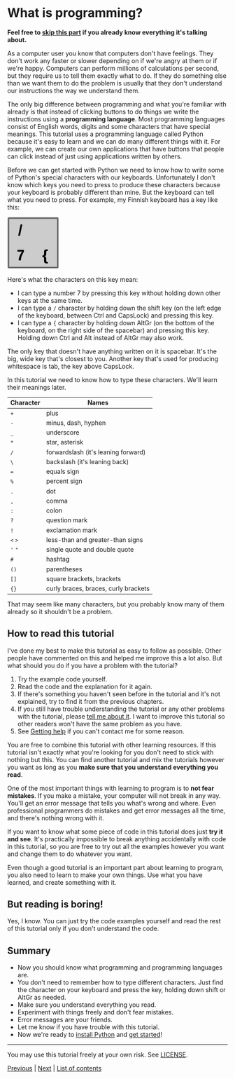 # What is programming?

**Feel free to [skip this part](#how-to-read-this-tutorial) if you already
know everything it's talking about.**

As a computer user you know that computers don't have feelings. They don't
work any faster or slower depending on if we're angry at them or if we're
happy. Computers can perform millions of calculations per second, but they
require us to tell them exactly what to do. If they do something else than
we want them to do the problem is usually that they don't understand our
instructions the way we understand them.

The only big difference between programming and what you're familiar with
already is that instead of clicking buttons to do things we write the
instructions using a **programming language**. Most programming languages
consist of English words, digits and some characters that have special
meanings. This tutorial uses a programming language called Python because it's
easy to learn and we can do many different things with it. For example, we
can create our own applications that have buttons that people can click
instead of just using applications written by others.

Before we can get started with Python we need to know how to write some of
Python's special characters with our keyboards. Unfortunately I don't know
which keys you need to press to produce these characters because your keyboard
is probably different than mine. But the keyboard can tell what you
need to press. For example, my Finnish keyboard has a key like this:

![A key on my keyboard.](../images/key.png)

Here's what the characters on this key mean:

- I can type a number 7 by pressing this key without holding down other keys
    at the same time.
- I can type a `/` character by holding down the shift key (on the left edge
    of the keyboard, between Ctrl and CapsLock) and pressing this key.
- I can type a `{` character by holding down AltGr (on the bottom of the
    keyboard, on the right side of the spacebar) and pressing this key.
    Holding down Ctrl and Alt instead of AltGr may also work.

The only key that doesn't have anything written on it is spacebar. It's the
big, wide key that's closest to you. Another key that's used for producing
whitespace is tab, the key above CapsLock.

In this tutorial we need to know how to type these characters. We'll learn
their meanings later.

| Character | Names                                 |
|-----------|---------------------------------------|
| `+`       | plus                                  |
| `-`       | minus, dash, hyphen                   |
| `_`       | underscore                            |
| `*`       | star, asterisk                        |
| `/`       | forwardslash (it's leaning forward)   |
| `\`       | backslash (it's leaning back)         |
| `=`       | equals sign                           |
| `%`       | percent sign                          |
| `.`       | dot                                   |
| `,`       | comma                                 |
| `:`       | colon                                 |
| `?`       | question mark                         |
| `!`       | exclamation mark                      |
| `<` `>`   | less-than and greater-than signs      |
| `'` `"`   | single quote and double quote         |
| `#`       | hashtag                               |
| `()`      | parentheses                           |
| `[]`      | square brackets, brackets             |
| `{}`      | curly braces, braces, curly brackets  |

That may seem like many characters, but you probably know many of them already
so it shouldn't be a problem.

## How to read this tutorial

I've done my best to make this tutorial as easy to follow as possible. Other
people have commented on this and helped me improve this a lot also. But what
should you do if you have a problem with the tutorial?

1. Try the example code yourself.
2. Read the code and the explanation for it again.
3. If there's something you haven't seen before in the tutorial and it's
    not explained, try to find it from the previous chapters.
4. If you still have trouble understanding the tutorial or any other problems
    with the tutorial, please [tell me about it](contact-me.md). I want to
    improve this tutorial so other readers won't have the same problem as you
    have.
5. See [Getting help](getting-help.md) if you can't contact me for some
    reason.

You are free to combine this tutorial with other learning resources. If this
tutorial isn't exactly what you're looking for you don't need to stick with
nothing but this. You can find another tutorial and mix the tutorials however
you want as long as you **make sure that you understand everything you read**.

One of the most important things with learning to program is to **not
fear mistakes**. If you make a mistake, your computer will not break in
any way. You'll get an error message that tells you what's wrong and
where. Even professional programmers do mistakes and get error messages
all the time, and there's nothing wrong with it.

If you want to know what some piece of code in this tutorial does just
**try it and see**. It's practically impossible to break anything
accidentally with code in this tutorial, so you are free to try out all
the examples however you want and change them to do whatever you want.

Even though a good tutorial is an important part about learning to
program, you also need to learn to make your own things. Use what you
have learned, and create something with it.

## But reading is boring!

Yes, I know. You can just try the code examples yourself and read the
rest of this tutorial only if you don't understand the code.

## Summary

- Now you should know what programming and programming languages are.
- You don't need to remember how to type different characters. Just find the
    character on your keyboard and press the key, holding down shift or AltGr
    as needed.
- Make sure you understand everything you read.
- Experiment with things freely and don't fear mistakes.
- Error messages are your friends.
- Let me know if you have trouble with this tutorial.
- Now we're ready to [install Python](installing-python.md) and
    [get started](getting-started.md)!

***

You may use this tutorial freely at your own risk. See
[LICENSE](../LICENSE).

[Previous](../README.md) | [Next](installing-python.md) |
[List of contents](../README.md#basics)
